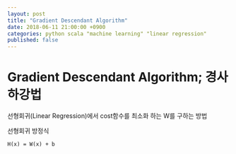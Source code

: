 ```yaml
---
layout: post
title: "Gradient Descendant Algorithm"
date: 2018-06-11 21:00:00 +0900
categories: python scala "machine learning" "linear regression"
published: false
---
```


# Gradient Descendant Algorithm; 경사하강법

선형회귀(Linear Regression)에서 cost함수를 최소화 하는 W를 구하는 방법

선형회귀 방정식

`H(x) = W(x) + b`
